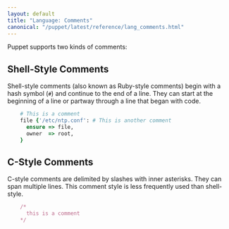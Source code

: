 ```yaml
---
layout: default
title: "Language: Comments"
canonical: "/puppet/latest/reference/lang_comments.html"
---
```


Puppet supports two kinds of comments:

Shell-Style Comments
-----

Shell-style comments (also known as Ruby-style comments) begin with a hash symbol (`#`) and continue to the end of a line. They can start at the beginning of a line or partway through a line that began with code.

~~~ ruby
    # This is a comment
    file {'/etc/ntp.conf': # This is another comment
      ensure => file,
      owner  => root,
    }
~~~


C-Style Comments
-----

C-style comments are delimited by slashes with inner asterisks. They can span multiple lines. This comment style is less frequently used than shell-style.

~~~ ruby
    /*
      this is a comment
    */
~~~
